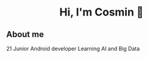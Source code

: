 <div align="center">
  <h1 align="center">Hi, I'm Cosmin 👋</h1>
</div>

## About me
21
Junior Android developer
Learning AI and Big Data
